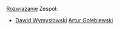 [Rozwiazanie](http://swiatlamiasta.github.io/studia/12.html)
Zespół:
- [Dawid Wymysłowski](https://github.com/garpus)
  [Artur Gołębiewski](https://github.com/swiatlamiasta)
